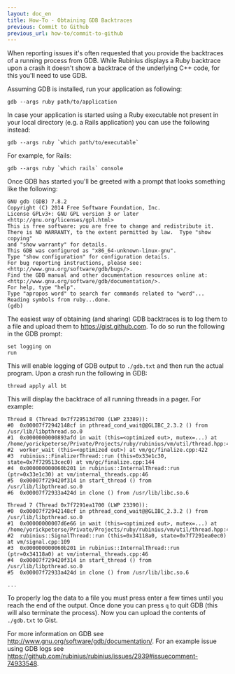 ```yaml
---
layout: doc_en
title: How-To - Obtaining GDB Backtraces
previous: Commit to Github
previous_url: how-to/commit-to-github
---
```


When reporting issues it's often requested that you provide the backtraces of a
running process from GDB. While Rubinius displays a Ruby backtrace upon a crash
it doesn't show a backtrace of the underlying C++ code, for this you'll need to
use GDB.

Assuming GDB is installed, run your application as following:

    gdb --args ruby path/to/application

In case your application is started using a Ruby executable not present in your
local directory (e.g. a Rails application) you can use the following instead:

    gdb --args ruby `which path/to/executable`

For example, for Rails:

    gdb --args ruby `which rails` console

Once GDB has started you'll be greeted with a prompt that looks something like
the following:

    GNU gdb (GDB) 7.8.2
    Copyright (C) 2014 Free Software Foundation, Inc.
    License GPLv3+: GNU GPL version 3 or later <http://gnu.org/licenses/gpl.html>
    This is free software: you are free to change and redistribute it.
    There is NO WARRANTY, to the extent permitted by law.  Type "show copying"
    and "show warranty" for details.
    This GDB was configured as "x86_64-unknown-linux-gnu".
    Type "show configuration" for configuration details.
    For bug reporting instructions, please see:
    <http://www.gnu.org/software/gdb/bugs/>.
    Find the GDB manual and other documentation resources online at:
    <http://www.gnu.org/software/gdb/documentation/>.
    For help, type "help".
    Type "apropos word" to search for commands related to "word"...
    Reading symbols from ruby...done.
    (gdb)

The easiest way of obtaining (and sharing) GDB backtraces is to log them to a
file and upload them to <https://gist.github.com>. To do so run the following in
the GDB prompt:

    set logging on
    run

This will enable logging of GDB output to `./gdb.txt` and then run the actual
program. Upon a crash run the following in GDB:

    thread apply all bt

This will display the backtrace of all running threads in a pager. For example:

    Thread 8 (Thread 0x7f729513d700 (LWP 23389)):
    #0  0x00007f72942148cf in pthread_cond_wait@@GLIBC_2.3.2 () from /usr/lib/libpthread.so.0
    #1  0x0000000000893afd in wait (this=<optimized out>, mutex=...) at /home/yorickpeterse/Private/Projects/ruby/rubinius/vm/util/thread.hpp:448
    #2  worker_wait (this=<optimized out>) at vm/gc/finalize.cpp:422
    #3  rubinius::FinalizerThread::run (this=0x33e1c30, state=0x7f729513cec0) at vm/gc/finalize.cpp:144
    #4  0x000000000060b201 in rubinius::InternalThread::run (ptr=0x33e1c30) at vm/internal_threads.cpp:46
    #5  0x00007f729420f314 in start_thread () from /usr/lib/libpthread.so.0
    #6  0x00007f72933a424d in clone () from /usr/lib/libc.so.6

    Thread 7 (Thread 0x7f7291ea1700 (LWP 23390)):
    #0  0x00007f72942148cf in pthread_cond_wait@@GLIBC_2.3.2 () from /usr/lib/libpthread.so.0
    #1  0x00000000007d6e66 in wait (this=<optimized out>, mutex=...) at /home/yorickpeterse/Private/Projects/ruby/rubinius/vm/util/thread.hpp:448
    #2  rubinius::SignalThread::run (this=0x34118a0, state=0x7f7291ea0ec0) at vm/signal.cpp:109
    #3  0x000000000060b201 in rubinius::InternalThread::run (ptr=0x34118a0) at vm/internal_threads.cpp:46
    #4  0x00007f729420f314 in start_thread () from /usr/lib/libpthread.so.0
    #5  0x00007f72933a424d in clone () from /usr/lib/libc.so.6

    ...

To properly log the data to a file you must press enter a few times until you
reach the end of the output. Once done you can press `q` to quit GDB (this will
also terminate the process). Now you can upload the contents of `./gdb.txt` to
Gist.

For more information on GDB see
<http://www.gnu.org/software/gdb/documentation/>. For an example issue using GDB
logs see
<https://github.com/rubinius/rubinius/issues/2939#issuecomment-74933548>.
